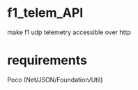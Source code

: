 # f1_telem_API
make f1 udp telemetry accessible over http

# requirements
Poco (Net/JSON/Foundation/Util)
